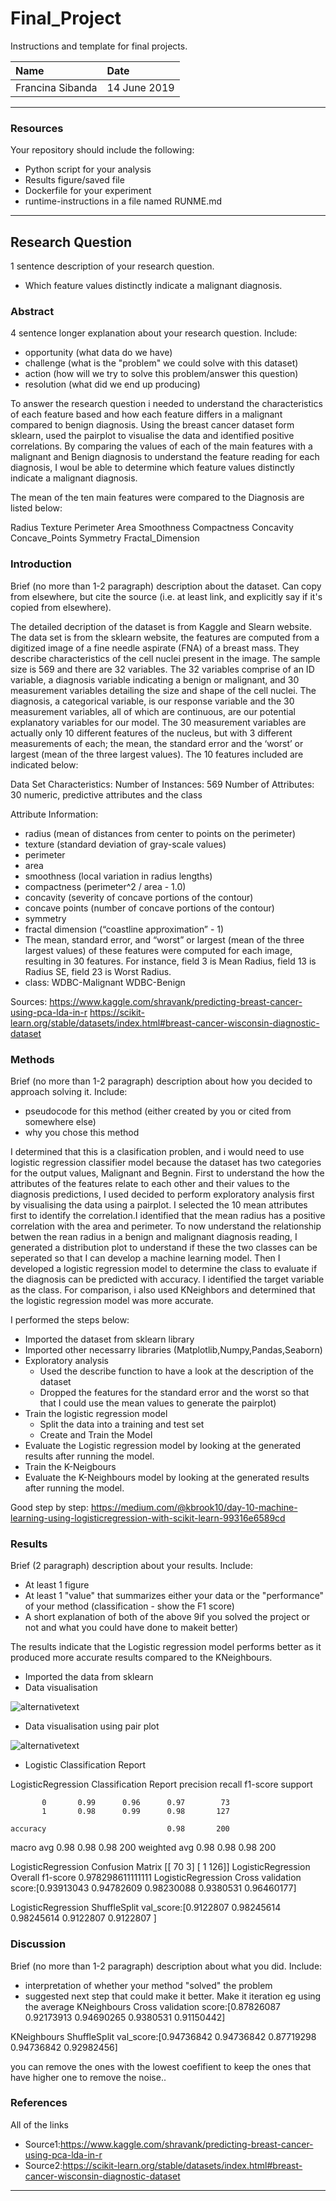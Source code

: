 # Final_Project

Instructions and template for final projects.

| Name | Date |
|:-------|:---------------|
|Francina Sibanda| 14 June 2019|

-----

### Resources
Your repository should include the following:

- Python script for your analysis
- Results figure/saved file
- Dockerfile for your experiment
- runtime-instructions in a file named RUNME.md

-----

## Research Question

1 sentence description of your research question.
- Which feature values distinctly indicate a malignant diagnosis. 


### Abstract

4 sentence longer explanation about your research question. Include:

- opportunity (what data do we have)
- challenge (what is the "problem" we could solve with this dataset)
- action (how will we try to solve this problem/answer this question)
- resolution (what did we end up producing)


To answer the research question i needed to understand the characteristics of each feature based and how each feature differs in a malignant compared to benign diagnosis. Using the breast cancer dataset form sklearn, used the pairplot to visualise the data and identified positive correlations. By comparing the values of each of the main features with a malignant and Benign diagnosis to understand the feature reading for each diagnosis, I woul be able to determine which feature values distinctly indicate a malignant diagnosis.  

The mean of the ten main features were compared to the Diagnosis are listed below:

Radius
Texture
Perimeter
Area
Smoothness
Compactness
Concavity
Concave_Points
Symmetry
Fractal_Dimension

### Introduction

Brief (no more than 1-2 paragraph) description about the dataset. Can copy from elsewhere, but cite the source (i.e. at least link, and explicitly say if it's copied from elsewhere).


The detailed decription of the dataset is from Kaggle and Slearn website. 
The data set is from the sklearn website, the features are computed from a digitized image of a fine needle aspirate (FNA) of a breast mass. They describe characteristics of the cell nuclei present in the image. The sample size is 569 and there are 32 variables. The 32 variables comprise of an ID variable, a diagnosis variable indicating a benign or malignant, and 30 measurement variables detailing the size and shape of the cell nuclei. The diagnosis, a categorical variable, is our response variable and the 30 measurement variables, all of which are continuous, are our potential explanatory variables for our model. The 30 measurement variables are actually only 10 different features of the nucleus, but with 3 different measurements of each; the mean, the standard error and the ‘worst’ or largest (mean of the three largest values). The 10 features included are indicated below:

Data Set Characteristics:
Number of Instances:
 	569
Number of Attributes:
 	30 numeric, predictive attributes and the class

Attribute Information:
 	
- radius (mean of distances from center to points on the perimeter)
- texture (standard deviation of gray-scale values)
- perimeter
- area
- smoothness (local variation in radius lengths)
- compactness (perimeter^2 / area - 1.0)
- concavity (severity of concave portions of the contour)
- concave points (number of concave portions of the contour)
- symmetry
- fractal dimension (“coastline approximation” - 1)
- The mean, standard error, and “worst” or largest (mean of the three largest values) of these features were computed for each image, resulting in 30 features. For instance, field 3 is Mean Radius, field 13 is Radius SE, field 23 is Worst Radius.
- class:
WDBC-Malignant
WDBC-Benign

Sources:
https://www.kaggle.com/shravank/predicting-breast-cancer-using-pca-lda-in-r
https://scikit-learn.org/stable/datasets/index.html#breast-cancer-wisconsin-diagnostic-dataset

### Methods

Brief (no more than 1-2 paragraph) description about how you decided to approach solving it. Include:

- pseudocode for this method (either created by you or cited from somewhere else)
- why you chose this method

I determined that this is a clasification problen, and i would need to use logistic regression classifier model because the dataset has two categories for the output values, Malignant and Begnin. First to understand the how the attributes of the features relate to each other and their values to the diagnosis predictions, I used decided to perform exploratory analysis first by visualising the data using a pairplot. I selected the 10 mean attributes first to identify the correlation.I identified that the mean radius has a positive correlation with the area and perimeter. To now understand the relationship betwen the rean radius in a benign and malignant diagnosis reading, I generated a distribution plot to understand if these the two classes can be seperated so that I can develop a machine learning model. Then I developed a logistic regression model to determine the class to evaluate if the diagnosis can be predicted with accuracy. I identified the target variable as the class. For comparison, i also used KNeighbors and determined that the logistic regression model was more accurate.

I performed the steps below:

- Imported the dataset from sklearn library
- Imported other necessarry libraries (Matplotlib,Numpy,Pandas,Seaborn)
- Exploratory analysis 
   - Used the describe function to have a look at the description of the dataset
   - Dropped the features for the standard error and the worst so that that I could use the mean values to generate the pairplot)
- Train the logistic regression model
   - Split the data into a training and test set
   - Create and Train the Model
- Evaluate the Logistic regression model by looking at the generated results after running the model.
- Train the K-Neigbours
- Evaluate the K-Neighbours model by looking at the generated results after running the model.

Good step by step:
https://medium.com/@kbrook10/day-10-machine-learning-using-logisticregression-with-scikit-learn-99316e6589cd

### Results

Brief (2 paragraph) description about your results. Include:

- At least 1 figure
- At least 1 "value" that summarizes either your data or the "performance" of your method (classification - show the F1 score)
- A short explanation of both of the above  9if you solved the project or not and what you could have done to makeit better)

The results indicate that the Logistic regression model performs better as it produced more accurate results compared to the KNeighbours.

- Imported the data from sklearn 
- Data visualisation


 ![alternativetext](pairplot.png)
 
 
- Data visualisation using pair plot

![alternativetext](mean_radius_distribution.png)

- Logistic Classification Report

LogisticRegression Classification Report
              precision    recall  f1-score   support

           0       0.99      0.96      0.97        73
           1       0.98      0.99      0.98       127

    accuracy                           0.98       200
   macro avg       0.98      0.98      0.98       200
weighted avg       0.98      0.98      0.98       200

LogisticRegression Confusion Matrix
[[ 70   3]
 [  1 126]]
LogisticRegression Overall f1-score
0.978298611111111
LogisticRegression Cross validation score:[0.93913043 0.94782609 0.98230088 0.9380531  0.96460177]

LogisticRegression ShuffleSplit val_score:[0.9122807  0.98245614 0.98245614 0.9122807  0.9122807 ]




### Discussion
Brief (no more than 1-2 paragraph) description about what you did. Include:

- interpretation of whether your method "solved" the problem
- suggested next step that could make it better.
Make it iteration eg using the average
KNeighbours Cross validation score:[0.87826087 0.92173913 0.94690265 0.9380531  0.91150442]

KNeighbours ShuffleSplit val_score:[0.94736842 0.94736842 0.87719298 0.94736842 0.92982456]


you can remove the ones with the lowest coefifient to keep the ones that have higher one to remove the noise..


### References
All of the links

- Source1:https://www.kaggle.com/shravank/predicting-breast-cancer-using-pca-lda-in-r
- Source2:https://scikit-learn.org/stable/datasets/index.html#breast-cancer-wisconsin-diagnostic-dataset


-------
